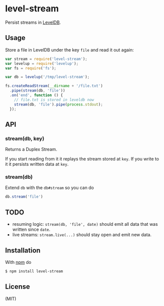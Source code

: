 
# level-stream

Persist streams in [LevelDB](https://github.com/rvagg/node-levelup).

## Usage

Store a file in LevelDB under the key `file` and read it out again:

```js
var stream = require('level-stream');
var levelup = require('levelup');
var fs = require('fs');

var db = levelup('/tmp/level-stream');

fs.createReadStream(__dirname + '/file.txt')
  .pipe(stream(db, 'file'))
  .on('end', function () {
    // file.txt is stored in leveldb now
    stream(db, 'file').pipe(process.stdout);
  });
```

## API

### stream(db, key)

Returns a Duplex Stream.

If you start reading from it it replays the stream stored at `key`.
If you write to it it persists written data at `key`.

### stream(db)

Extend `db` with the `db#stream` so you can do

```js
db.stream('file')
```

## TODO

* resuming logic: `stream(db, 'file', date)` should emit all data that
was written since `date`.
* live streams: `stream.live(...)` should stay open and emit new data.

## Installation

With [npm](http://npmjs.org) do

```bash
$ npm install level-stream
```

## License

(MIT)
